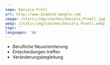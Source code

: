 ```yaml
---
name: Daniela Pröll
url: http://www.diamond-people.com
image: /static/img/coaches/Daniela_Proell.jpg
webp: /static/img/coaches/Daniela_Proell.webp
tags: ''
languages: 'de'
---
```


<ul><li>Berufliche Neuorientierung</li><li>Entscheidungen treffen</li><li>Veränderungsbegleitung</li></ul>